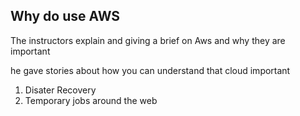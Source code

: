 ## Why do use  AWS

The instructors explain and giving a brief on Aws and why they are important 

he gave stories about how you can understand that cloud important

1. Disater Recovery
2. Temporary jobs around the web 







